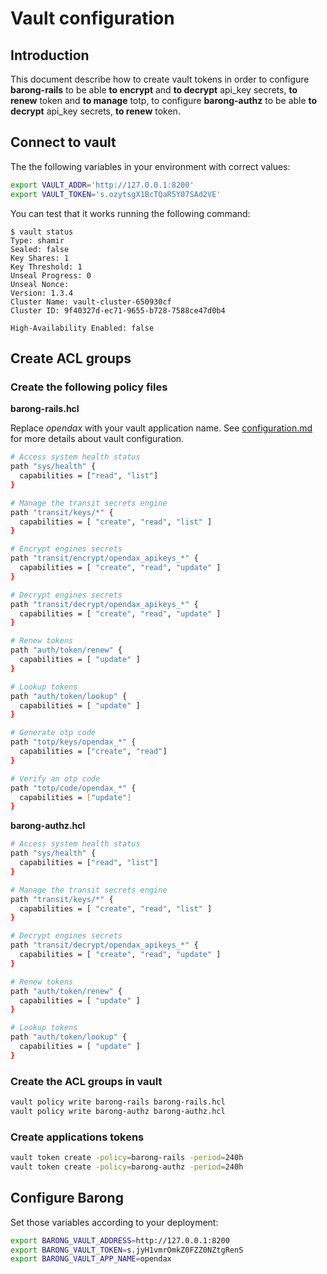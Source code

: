 # Vault configuration

## Introduction

This document describe how to create vault tokens in order to configure **barong-rails** to be able **to encrypt** and **to decrypt** api_key secrets, **to renew** token and **to manage** totp, to configure **barong-authz** to be able **to decrypt** api_key secrets, **to renew** token.

## Connect to vault
The the following variables in your environment with correct values:
```bash
export VAULT_ADDR='http://127.0.0.1:8200'
export VAULT_TOKEN='s.ozytsgX1BcTQaR5Y07SAd2VE'
```

You can test that it works running the following command:
```
$ vault status
Type: shamir
Sealed: false
Key Shares: 1
Key Threshold: 1
Unseal Progress: 0
Unseal Nonce: 
Version: 1.3.4
Cluster Name: vault-cluster-650930cf
Cluster ID: 9f40327d-ec71-9655-b728-7588ce47d0b4

High-Availability Enabled: false
```
## Create ACL groups

### Create the following policy files

**barong-rails.hcl**

Replace *opendax* with your vault application name. See [configuration.md](configuration.md#vault-configuration) for more details about vault configuration.

```bash
# Access system health status
path "sys/health" {
  capabilities = ["read", "list"]
}

# Manage the transit secrets engine
path "transit/keys/*" {
  capabilities = [ "create", "read", "list" ]
}

# Encrypt engines secrets
path "transit/encrypt/opendax_apikeys_*" {
  capabilities = [ "create", "read", "update" ]
}

# Decrypt engines secrets
path "transit/decrypt/opendax_apikeys_*" {
  capabilities = [ "create", "read", "update" ]
}

# Renew tokens
path "auth/token/renew" {
  capabilities = [ "update" ]
}

# Lookup tokens
path "auth/token/lookup" {
  capabilities = [ "update" ]
}

# Generate otp code
path "totp/keys/opendax_*" {
  capabilities = ["create", "read"]
}

# Verify an otp code
path "totp/code/opendax_*" {
  capabilities = ["update"]
}
```

**barong-authz.hcl**

```bash
# Access system health status
path "sys/health" {
  capabilities = ["read", "list"]
}

# Manage the transit secrets engine
path "transit/keys/*" {
  capabilities = [ "create", "read", "list" ]
}

# Decrypt engines secrets
path "transit/decrypt/opendax_apikeys_*" {
  capabilities = [ "create", "read", "update" ]
}

# Renew tokens
path "auth/token/renew" {
  capabilities = [ "update" ]
}

# Lookup tokens
path "auth/token/lookup" {
  capabilities = [ "update" ]
}
```

### Create the ACL groups in vault

```bash
vault policy write barong-rails barong-rails.hcl
vault policy write barong-authz barong-authz.hcl
```

### Create applications tokens

```bash
vault token create -policy=barong-rails -period=240h
vault token create -policy=barong-authz -period=240h
```

## Configure Barong

Set those variables according to your deployment:
```bash
export BARONG_VAULT_ADDRESS=http://127.0.0.1:8200
export BARONG_VAULT_TOKEN=s.jyH1vmrOmkZ0FZZ0NZtgRenS
export BARONG_VAULT_APP_NAME=opendax
```
